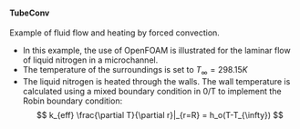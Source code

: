 #### TubeConv

Example of fluid flow and heating by forced convection.

- In this example, the use of OpenFOAM is illustrated for the laminar flow of liquid nitrogen in a microchannel.
- The temperature of the surroundings is set to $T_{\infty} = 298.15 K$
- The liquid nitrogen is heated through the walls. The wall temperature is calculated using a mixed boundary condition in 0/T to implement the Robin boundary condition:
$$ k_{eff} \frac{\partial T}{\partial r}|_{r=R} = h_o(T-T_{\infty}) $$